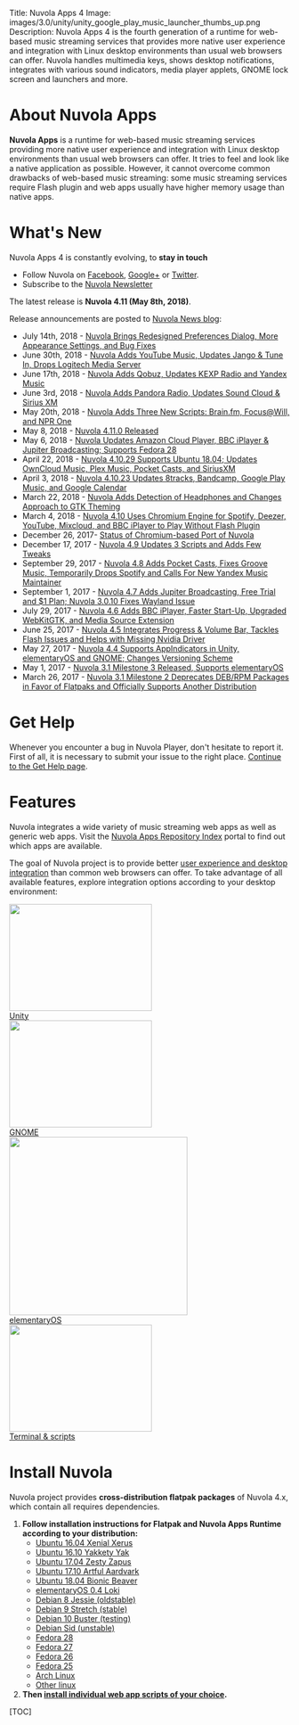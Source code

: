 Title: Nuvola Apps 4
Image: images/3.0/unity/unity_google_play_music_launcher_thumbs_up.png
Description: Nuvola Apps 4 is the fourth generation of a runtime for
    web-based music streaming services that provides more native user experience and integration
    with Linux desktop environments than usual web browsers can offer. Nuvola handles
    multimedia keys, shows desktop notifications, integrates with various sound indicators, media
    player applets, GNOME lock screen and launchers and more.
    
About Nuvola Apps
=================

**Nuvola Apps** is a runtime for web-based music streaming services providing more native user
experience and integration with Linux desktop environments than usual web browsers can offer. It
tries to feel and look like a native application as possible. However, it cannot overcome common
drawbacks of web-based music streaming: some music streaming services require Flash plugin and web
apps usually have higher memory usage than native apps.

What's New
==========

Nuvola Apps 4 is constantly evolving, to **stay in touch**

 * Follow Nuvola on [Facebook](https://www.facebook.com/nuvolaplayer),
    [Google+](https://plus.google.com/110794636546911932554) or
    [Twitter](https://twitter.com/NuvolaPlayer).
 * Subscribe to the [Nuvola Newsletter](http://eepurl.com/bLbm5H)

The latest release is **Nuvola 4.11 (May 8th, 2018)**.

Release announcements are posted to [Nuvola News blog](https://medium.com/nuvola-news):

 * July 14th, 2018 - [Nuvola Brings Redesigned Preferences Dialog, More Appearance Settings, and Bug Fixes](https://medium.com/nuvola-news/nuvola-brings-redesigned-preferences-dialog-more-appearance-settings-and-bug-fixes-6545325b35f3) 
 * June 30th, 2018 - [Nuvola Adds YouTube Music, Updates Jango & Tune In, Drops Logitech Media Server](https://medium.com/nuvola-news/nuvola-adds-youtube-music-updates-jango-tune-in-drops-logitech-media-server-37dfc73bc6f9)
 * June 17th, 2018 - [Nuvola Adds Qobuz, Updates KEXP Radio and Yandex Music](https://medium.com/nuvola-news/nuvola-adds-qobuz-updates-kexp-radio-and-yandex-music-a67c9ee8d783)
 * June 3rd, 2018 - [Nuvola Adds Pandora Radio, Updates Sound Cloud & Sirius XM](https://medium.com/nuvola-news/nuvola-adds-pandora-radio-updates-sound-cloud-sirius-xm-1691822ef1fe)
 * May 20th, 2018 - [Nuvola Adds Three New Scripts: Brain.fm, Focus@Will, and NPR One](https://medium.com/nuvola-news/nuvola-adds-three-new-scripts-brain-fm-focus-will-and-npr-one-ca989ad0530a) 
 * May 8, 2018 - [Nuvola 4.11.0 Released](https://medium.com/nuvola-news/nuvola-4-11-0-released-1aecb90a2fb9)
 * May 6, 2018 - [Nuvola Updates Amazon Cloud Player, BBC iPlayer & Jupiter Broadcasting; Supports Fedora 28](https://medium.com/nuvola-news/nuvola-updates-amazon-cloud-player-bbc-iplayer-jupiter-broadcasting-supports-fedora-28-38c809a08639)
 * April 22, 2018 - [Nuvola 4.10.29 Supports Ubuntu 18.04; Updates OwnCloud Music, Plex Music, Pocket Casts, and SiriusXM](https://medium.com/nuvola-news/nuvola-4-10-29-784f90063b44)
 * April 3, 2018 - [Nuvola 4.10.23 Updates 8tracks, Bandcamp, Google Play Music, and Google Calendar](https://medium.com/nuvola-news/nuvola-4-10-23-325c54a9d494)
 * March 22, 2018 - [Nuvola Adds Detection of Headphones and Changes Approach to GTK Theming](https://medium.com/nuvola-news/nuvola-adds-detection-of-headphones-and-changes-approach-to-gtk-theming-274cab6772fe)
 * March 4, 2018 - [Nuvola 4.10 Uses Chromium Engine for Spotify, Deezer, YouTube, Mixcloud, and BBC iPlayer to Play Without Flash Plugin](https://medium.com/nuvola-news/nuvola-4-10-da46a5088c94)
 * December 26, 2017- [Status of Chromium-based Port of Nuvola](https://medium.com/nuvola-news/nuvola-4-10-da46a5088c94)
 * December 17, 2017 - [Nuvola 4.9 Updates 3 Scripts and Adds Few Tweaks](https://medium.com/nuvola-news/nuvola-4-9-30bdffdea714)
 * September 29, 2017 - [Nuvola 4.8 Adds Pocket Casts, Fixes Groove Music, Temporarily Drops Spotify and Calls For New Yandex Music Maintainer](https://medium.com/nuvola-news/nuvola-4-8-adds-pocket-casts-fixes-groove-music-temporarily-drops-spotify-and-calls-for-new-6ff7cfacac97)
 * September 1, 2017 - [Nuvola 4.7 Adds Jupiter Broadcasting, Free Trial and $1 Plan; Nuvola 3.0.10 Fixes Wayland Issue](https://medium.com/nuvola-news/nuvola-4-7-adds-jupiter-broadcasting-free-trial-and-1-plan-nuvola-3-0-10-fixes-wayland-issue-fbb6a8949023)
 * July 29, 2017 - [Nuvola 4.6 Adds BBC iPlayer, Faster Start-Up, Upgraded WebKitGTK, and Media Source Extension](https://medium.com/nuvola-news/nuvola-4-6-released-afd958c4e361)
 * June 25, 2017 - [Nuvola 4.5 Integrates Progress & Volume Bar, Tackles Flash Issues and Helps with Missing Nvidia Driver](https://medium.com/nuvola-news/nuvola-4-5-released-a16ff727981e)
 * May 27, 2017 - [Nuvola 4.4 Supports AppIndicators in Unity, elementaryOS and GNOME; Changes Versioning Scheme](https://medium.com/nuvola-news/nuvola-4-4-supports-appindicators-in-unity-elementaryos-and-gnome-changes-versioning-scheme-a323b80e5cda)
 * May 1, 2017 - [Nuvola 3.1 Milestone 3 Released, Supports elementaryOS](https://medium.com/nuvola-news/nuvola-3-1-milestone-3-released-supports-elementaryos-10a62d2bdf35)
 * March 26, 2017 - [Nuvola 3.1 Milestone 2 Deprecates DEB/RPM Packages in Favor of Flatpaks and Officially Supports Another Distribution](https://medium.com/nuvola-news/nuvola-3-1-milestone-2-deprecates-deb-rpm-packages-in-favor-of-flatpaks-and-officially-supports-579534c3b75c)

Get Help
========

Whenever you encounter a bug in Nuvola Player, don't hesitate to report it. First of all, it is
necessary to submit your issue to the right place. [Continue to the Get Help page](:4/help.html).

Features
========

Nuvola integrates a wide variety of music streaming web apps as well as generic web apps.
Visit the [Nuvola Apps Repository Index](https://nuvola.tiliado.eu/) portal to find out which
apps are available.


The goal of Nuvola project is to provide better
[user experience and desktop integration](:4/explore.html) than common web browsers can
offer. To take advantage of all available features, explore integration options according to your
desktop environment:


<div class="row">
  <div class="col-sm-12">
    <div class="thumbnail">
      <a href=":4/explore.html#explore-unity"><img src=":images/3.0/unity/unity_google_play_music_launcher_thumbs_up[256x192].png" width="256" height="192" /></a>
      <div class="caption">
        <a class="btn btn-primary btn-block" role="button" href=":4/explore.html#explore-unity">Unity</a>
      </div>
    </div>
  </div>
  <div class="col-sm-12">
    <div class="thumbnail">
      <a href=":4/explore.html#explore-gnome"><img src=":images/3.0/gnome/gnome_add_to_favorites[256x192].png" width="256" height="192" /></a>
      <div class="caption">
        <a class="btn btn-primary btn-block" role="button" href=":4/explore.html#explore-gnome">GNOME</a>
      </div>
    </div>
  </div>
  <div class="col-sm-12">
    <div class="thumbnail">
      <a href=":4/explore.html#explore-pantheon"><img src=":images/3.1/pantheon/pantheon_dock_thumbs_up_done_with_window[320x].png" width="320" /></a>
      <div class="caption">
        <a class="btn btn-primary btn-block" role="button" href=":4/explore.html#explore-pantheon">elementaryOS</a>
      </div>
    </div>
  </div>
  <div class="col-sm-12">
    <div class="thumbnail">
      <a href=":4/explore.html#explore-terminal"><img src=":images/3.0/unity/unity_nuvolactl_multiple_apps[256x192].png" width="256" height="192" /></a>
      <div class="caption">
        <a class="btn btn-primary btn-block" role="button" href=":4/explore.html#explore-terminal">Terminal & scripts</a>
      </div>
    </div>
  </div>
</div>

Install Nuvola
==============

Nuvola project provides **cross-distribution flatpak packages** of Nuvola 4.x, which contain all requires dependencies.

  1. **Follow installation instructions for Flatpak and Nuvola Apps Runtime according to your distribution:**
      * [Ubuntu 16.04 Xenial Xerus](https://nuvola.tiliado.eu/nuvola/ubuntu/xenial)
      * [Ubuntu 16.10 Yakkety Yak](https://nuvola.tiliado.eu/nuvola/ubuntu/yakkety)
      * [Ubuntu 17.04 Zesty Zapus](https://nuvola.tiliado.eu/nuvola/ubuntu/zesty)
      * [Ubuntu 17.10 Artful Aardvark](https://nuvola.tiliado.eu/nuvola/ubuntu/artful)
      * [Ubuntu 18.04 Bionic Beaver](https://nuvola.tiliado.eu/nuvola/ubuntu/bionic)
      * [elementaryOS 0.4 Loki](https://nuvola.tiliado.eu/nuvola/elementary/loki)
      * [Debian 8 Jessie (oldstable)](https://nuvola.tiliado.eu/nuvola/debian/jessie)
      * [Debian 9 Stretch (stable)](https://nuvola.tiliado.eu/nuvola/debian/stretch)
      * [Debian 10 Buster (testing)](https://nuvola.tiliado.eu/nuvola/debian/buster)
      * [Debian Sid (unstable)](https://nuvola.tiliado.eu/nuvola/debian/sid)
      * [Fedora 28](https://nuvola.tiliado.eu/nuvola/fedora/fc28)
      * [Fedora 27](https://nuvola.tiliado.eu/nuvola/fedora/fc27)
      * [Fedora 26](https://nuvola.tiliado.eu/nuvola/fedora/fc26)
      * [Fedora 25](https://nuvola.tiliado.eu/nuvola/fedora/fc25)
      * [Arch Linux](https://nuvola.tiliado.eu/nuvola/archlinux)
      * [Other linux](https://nuvola.tiliado.eu/nuvola/other)
  2. **Then [install individual web app scripts of your choice](https://nuvola.tiliado.eu/).**


[TOC]
